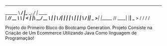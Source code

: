 __________        __ __________          __          
\______   \ _____/  |\______   \___.__._/  |_  ____  
 |     ___// __ \   __\    |  _<   |  |\   __\/ __ \ 
 |    |   \  ___/|  | |    |   \\___  | |  | \  ___/ 
 |____|    \___  >__| |______  // ____| |__|  \___  >
               \/            \/ \/                \/ 

Projeto do Primeiro Bloco do Bootcamp Generation.
Projeto Consiste na Criação de Um Ecommerce Utilizando Java Como linguagem de Programação! 

